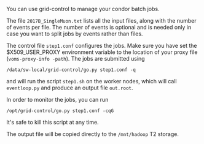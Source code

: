 You can use grid-control to manage your condor batch jobs.

The file `2017B_SingleMuon.txt` lists all the input files, along with the
number of events per file. The number of events is optional and is needed
only in case you want to split jobs by events rather than files.

The control file `step1.conf` configures the jobs. Make sure you have set the
$X509_USER_PROXY environment variable to the location of your proxy file (`voms-proxy-info -path`).
The jobs are submitted using

~~~
/data/sw-local/grid-control/go.py step1.conf -q
~~~
and will run the script `step1.sh` on the worker nodes, which will call `eventloop.py` and produce an output file `out.root`.

In order to monitor the jobs, you can run
~~~
/opt/grid-control/go.py step1.conf -cqG
~~~
It's safe to kill this script at any time.

The output file will be copied directly to the `/mnt/hadoop` T2 storage.
